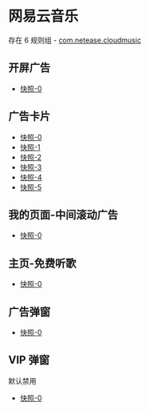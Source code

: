 # 网易云音乐

存在 6 规则组 - [com.netease.cloudmusic](/src/apps/com.netease.cloudmusic.ts)

## 开屏广告

- [快照-0](https://gkd-kit.gitee.io/import/12700920)

## 广告卡片

- [快照-0](https://i.gkd.li/import/12829967)
- [快照-1](https://i.gkd.li/import/12829944)
- [快照-2](https://gkd-kit.gitee.io/import/12723229)
- [快照-3](https://gkd-kit.gitee.io/import/12829938)
- [快照-4](https://gkd-kit.gitee.io/import/12829964)
- [快照-5](https://gkd-kit.gitee.io/import/12829953)

## 我的页面-中间滚动广告

- [快照-0](https://gkd-kit.gitee.io/import/12745666)

## 主页-免费听歌

- [快照-0](https://i.gkd.li/import/12843383)

## 广告弹窗

- [快照-0](https://gkd-kit.gitee.io/import/13188737)

## VIP 弹窗

默认禁用

- [快照-0](https://gkd-kit.gitee.io/import/13189055)
